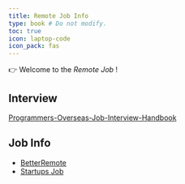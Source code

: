 ```yaml
---
title: Remote Job Info
type: book # Do not modify.
toc: true
icon: laptop-code
icon_pack: fas
---
```


👉 Welcome to the _Remote Job_ !

<!--
{{< cta cta_text="👉 Get Started with Chapter 1" cta_link="chapter1" >}} -->

## Interview

[Programmers-Overseas-Job-Interview-Handbook](https://github.com/eliaszon/Programmers-Overseas-Job-Interview-Handbook)

## Job Info

- [BetterRemote](https://www.betterremote.net/)
- [Startups Job](https://startup.jobs/startups)
